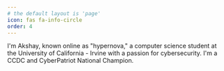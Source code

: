 ```yaml
---
# the default layout is 'page'
icon: fas fa-info-circle
order: 4
---
```


I'm Akshay, known online as "hypernova," a computer science student at the University of California - Irvine with a passion for cybersecurity. I'm a CCDC and CyberPatriot National Champion.


